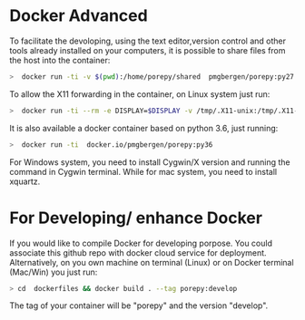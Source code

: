 # Docker Advanced

To facilitate the devoloping, using the text editor,version control and other tools already installed on your computers,
it is possible to share files from the host into the container:

```bash
>  docker run -ti -v $(pwd):/home/porepy/shared  pmgbergen/porepy:py27
```
To allow the X11 forwarding in the container, on Linux system just run:

```bash
>  docker run -ti --rm -e DISPLAY=$DISPLAY -v /tmp/.X11-unix:/tmp/.X11-unix  -v $(pwd):/home/porepy/shared  pmgbergen/porepy:py27
```
It is also available a docker container based on python 3.6, just running:
```bash
>  docker run -ti  docker.io/pmgbergen/porepy:py36
```
For Windows system, you need to install Cygwin/X version and running the command in Cygwin terminal. While for mac system, you need to install xquartz. 
# For Developing/ enhance Docker
If you would like to compile Docker for developing porpose. You could associate this github repo with docker cloud service for deployment. Alternatively, on you own machine on terminal (Linux) or on Docker terminal (Mac/Win) you just run:
```bash
> cd  dockerfiles && docker build . --tag porepy:develop
```
The tag of your container will be "porepy" and the version "develop".
